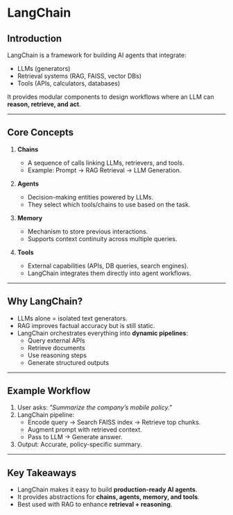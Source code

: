 # LangChain

## Introduction
LangChain is a framework for building AI agents that integrate:
- LLMs (generators)  
- Retrieval systems (RAG, FAISS, vector DBs)  
- Tools (APIs, calculators, databases)  

It provides modular components to design workflows where an LLM can **reason, retrieve, and act**.

---

## Core Concepts
1. **Chains**
   - A sequence of calls linking LLMs, retrievers, and tools.
   - Example: Prompt → RAG Retrieval → LLM Generation.

2. **Agents**
   - Decision-making entities powered by LLMs.
   - They select which tools/chains to use based on the task.

3. **Memory**
   - Mechanism to store previous interactions.
   - Supports context continuity across multiple queries.

4. **Tools**
   - External capabilities (APIs, DB queries, search engines).
   - LangChain integrates them directly into agent workflows.

---

## Why LangChain?
- LLMs alone = isolated text generators.  
- RAG improves factual accuracy but is still static.  
- LangChain orchestrates everything into **dynamic pipelines**:
  - Query external APIs
  - Retrieve documents
  - Use reasoning steps
  - Generate structured outputs

---

## Example Workflow
1. User asks: *"Summarize the company’s mobile policy."*  
2. LangChain pipeline:  
   - Encode query → Search FAISS index → Retrieve top chunks.  
   - Augment prompt with retrieved context.  
   - Pass to LLM → Generate answer.  
3. Output: Accurate, policy-specific summary.

---

## Key Takeaways
- LangChain makes it easy to build **production-ready AI agents**.  
- It provides abstractions for **chains, agents, memory, and tools**.  
- Best used with RAG to enhance **retrieval + reasoning**.  
